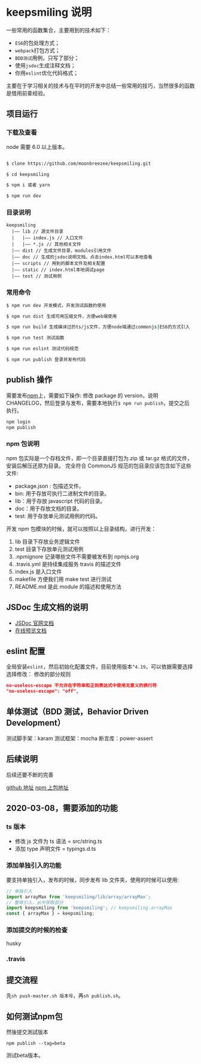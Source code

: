 # keepsmiling 说明

一些常用的函数集合，主要用到的技术如下：

- `ES6`的包处理方式；
- `webpack`打包方式；
- `BDD测试`用例，只写了部分；
- 使用`jsdoc`生成注释文档；
- 你用`eslint`优化代码格式；

主要在于学习相关的技术与在平时的开发中总结一些常用的技巧，当然很多的函数是借用前辈经验。

## 项目运行

### 下载及查看

node 需要 6.0 以上版本。

```bash

$ clone https://github.com/moonbreezee/keepsmiling.git

$ cd keepsmiling

$ npm i 或者 yarn

$ npm run dev
```

### 目录说明

```text
keepsmiling
  |—— lib // 源文件目录
  |   |—— index.js // 入口文件
  |   |—— *.js // 其他相关文件
  |—— dist // 生成文件目录，modules引用文件
  |—— doc // 生成的jsdoc说明文档，点击index.html可以本地查看
  |—— scripts // 用到的脚本文件及相关配置
  |—— static // index.html本地调试page
  |—— test // 测试用例
```

### 常用命令

```bash
$ npm run dev 开发模式，开发测试函数的使用

$ npm run dist 生成可用压缩文件，方便web端使用

$ npm run build 生成编译过的ts/js文件，方便node端通过commonjs|ES6的方式引入

$ npm run test 测试函数

$ npm run eslint 测试代码规范

$ npm run publish 登录并发布代码

```

## publish 操作

需要发布[npm](https://www.npmjs.com)上，需要如下操作:
修改 package 的 version，说明 CHANGELOG，然后登录与发布，需要本地执行`$ npm run publish`，提交之后执行。

```bash
npm login
npm publish
```

### npm 包说明

npm 包实际是一个存档文件，即一个目录直接打包为.zip 或 tar.gz 格式的文件，安装后解压还原为目录。
完全符合 CommonJS 规范的包目录应该包含如下这些文件:

- package.json : 包描述文件。
- bin: 用于存放可执行二进制文件的目录。
- lib：用于存放 javascript 代码的目录。
- doc：用于存放文档的目录。
- test: 用于存放单元测试用例的代码。

开发 npm 包模块的时候，就可以按照以上目录结构，进行开发：

1. lib 目录下存放业务逻辑文件
2. test 目录下存放单元测试用例
3. .npmignore 记录哪些文件不需要被发布到 npmjs.org
4. .travis.yml 是持续集成服务 travis 的描述文件
5. index.js 是入口文件
6. makefile 方便我们用 make test 进行测试
7. README.md 是此 module 的描述和使用方法

## JSDoc 生成文档的说明

- [JSDoc 官网文档](https://www.css88.com/doc/jsdoc/index.html)
- [在线预览文档](http://htmlpreview.github.io/?https://github.com/moonbreezee/keepsmiling/blob/master/doc/index.html)

## eslint 配置

全局安装`eslint`，然后初始化配置文件，目前使用版本`^4.19`，可以依据需要选择选择修改：
修改的部分规则

```json
no-useless-escape 不允许在字符串和正则表达式中使用无意义的换行符
"no-useless-escape": "off",
```

## 单体测试（BDD 测试，Behavior Driven Development）

测试脚手架：karam
测试框架：mocha
断言库：power-assert

## 后续说明

后续还要不断的完善

[github 地址](https://github.com/moonbreezee/keepsmiling.git)
[npm 上包地址](https://www.npmjs.com/package/keepsmiling)

## 2020-03-08，需要添加的功能

### ts 版本

- 修改 js 文件为 ts 语法 = src/string.ts
- 添加 type 声明文件 = typings.d.ts

### 添加单独引入的功能

要支持单独引入，发布的时候，同步发布 lib 文件夹，使用的时候可以使用:

```js
// 单独引入
import arrayMax from 'keepsmiling/lib/array/arrayMax';
// 整体引入，从中获取部分
import keepsmiling from 'keepsmiling'; // keepsmiling.arrayMax
const { arrayMax } = keepsmiling;
```

### 添加提交的时候的检查

husky

### .travis

## 提交流程

先`sh push-master.sh 版本号`，再`sh publish.sh`。

## 如何测试npm包

然後提交測試版本

`npm publish --tag=beta`

测试beta版本。
